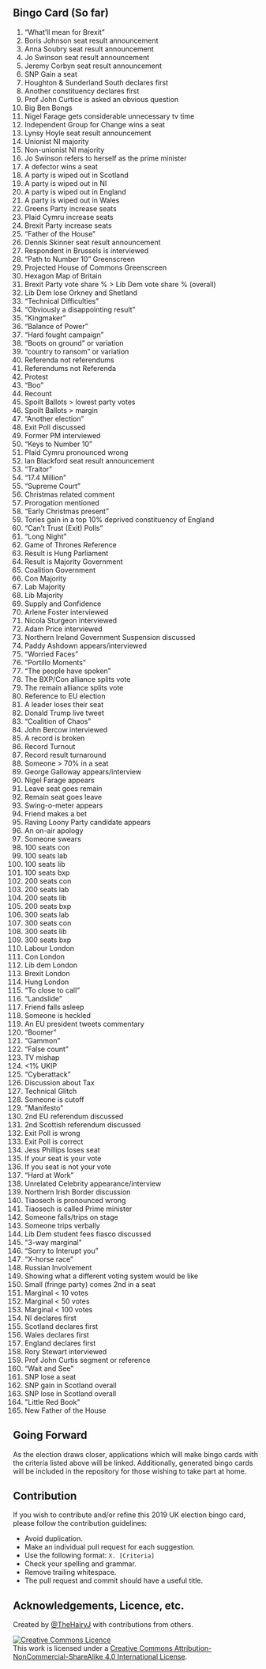 ## Bingo Card (So far)

1. “What’ll mean for Brexit”  
2. Boris Johnson seat result announcement  
3. Anna Soubry seat result announcement  
4. Jo Swinson seat result announcement  
5. Jeremy Corbyn seat result announcement  
6. SNP Gain a seat
7. Houghton & Sunderland South declares first  
8. Another constituency declares first  
9. Prof John Curtice is asked an obvious question  
10. Big Ben Bongs  
11. Nigel Farage gets considerable unnecessary tv time  
12. Independent Group for Change wins a seat  
13. Lynsy Hoyle seat result announcement  
14. Unionist NI majority  
15. Non-unionist NI majority  
16. Jo Swinson refers to herself as the prime minister  
17. A defector wins a seat  
18. A party is wiped out in Scotland  
19. A party is wiped out in NI  
20. A party is wiped out in England  
21. A party is wiped out in Wales  
22. Greens Party increase seats  
23. Plaid Cymru increase seats  
24. Brexit Party increase seats  
25. “Father of the House”  
26. Dennis Skinner seat result announcement  
27. Respondent in Brussels is interviewed  
28. “Path to Number 10” Greenscreen  
29. Projected House of Commons Greenscreen  
30. Hexagon Map of Britain  
31. Brexit Party vote share % > Lib Dem vote share % (overall)  
32. Lib Dem lose Orkney and Shetland  
33. “Technical Difficulties”  
34. “Obviously a disappointing result”  
35. “Kingmaker”  
36. “Balance of Power”  
37. “Hard fought campaign”  
38. “Boots on ground” or variation  
39. “country to ransom” or variation  
40. Referenda not referendums  
41. Referendums not Referenda  
42. Protest  
43. “Boo”  
44. Recount  
45. Spoilt Ballots > lowest party votes  
46. Spoilt Ballots > margin  
47. “Another election”  
48. Exit Poll discussed  
49. Former PM interviewed  
50. “Keys to Number 10”  
51. Plaid Cymru pronounced wrong  
52. Ian Blackford seat result announcement  
53. “Traitor”  
54. “17.4 Million”  
55. “Supreme Court”  
56. Christmas related comment  
57. Prorogation mentioned  
58. “Early Christmas present”  
59. Tories gain in a top 10% deprived constituency of England  
60. “Can’t Trust (Exit) Polls”  
61. “Long Night”  
62. Game of Thrones Reference  
63. Result is Hung Parliament  
64. Result is Majority Government  
65. Coalition Government  
66. Con Majority  
67. Lab Majority  
68. Lib Majority  
69. Supply and Confidence  
70. Arlene Foster interviewed  
71. Nicola Sturgeon interviewed  
72. Adam Price interviewed  
73. Northern Ireland Government Suspension discussed  
74. Paddy Ashdown appears/interviewed  
75. “Worried Faces”  
76. “Portillo Moments”  
77. “The people have spoken”  
78. The BXP/Con alliance splits vote  
79. The remain alliance splits vote  
80. Reference to EU election  
81. A leader loses their seat  
82. Donald Trump live tweet  
83. “Coalition of Chaos”  
84. John Bercow interviewed  
85. A record is broken  
86. Record Turnout  
87. Record result turnaround  
88. Someone > 70% in a seat  
89. George Galloway appears/interview  
90. Nigel Farage appears  
91. Leave seat goes remain  
92. Remain seat goes leave  
93. Swing-o-meter appears 
94. Friend makes a bet  
95. Raving Loony Party candidate appears  
96. An on-air apology  
97. Someone swears  
98. 100 seats con  
99. 100 seats lab  
100. 100 seats lib  
101. 100 seats bxp  
102. 200 seats con  
103. 200 seats lab  
104. 200 seats lib  
105. 200 seats bxp  
106. 300 seats lab  
107. 300 seats con  
108. 300 seats lib  
109. 300 seats bxp  
110. Labour London  
111. Con London  
112. Lib dem London  
113. Brexit London  
114. Hung London  
115. “To close to call”  
116. “Landslide”  
117. Friend falls asleep  
118. Someone is heckled  
119. An EU president tweets commentary  
120. “Boomer”  
121. “Gammon”  
122. “False count”  
123. TV mishap  
124. <1% UKIP  
125. “Cyberattack”  
126. Discussion about Tax  
127. Technical Glitch  
128. Someone is cutoff  
129. "Manifesto" 
130. 2nd EU referendum discussed 
131. 2nd Scottish referendum discussed  
132. Exit Poll is wrong  
133. Exit Poll is correct  
134. Jess Phillips loses seat  
135. If your seat is your vote  
136. If you seat is not your vote  
137. “Hard at Work”  
138. Unrelated Celebrity appearance/interview  
139. Northern Irish Border discussion  
140. Tiaosech is pronounced wrong  
141. Tiaosech is called Prime minister  
142. Someone falls/trips on stage  
143. Someone trips verbally  
144. Lib Dem student fees fiasco discussed
145. "3-way marginal"  
146. “Sorry to Interupt you”  
147. “X-horse race”  
148. Russian Involvement  
149. Showing what a different voting system would be like  
150. Small (fringe party) comes 2nd in a seat  
151. Marginal < 10 votes  
152. Marginal < 50 votes  
153. Marginal < 100 votes  
154. NI declares first  
155. Scotland declares first  
156. Wales declares first  
157. England declares first  
158. Rory Stewart interviewed  
159. Prof John Curtis segment or reference  
160. “Wait and See”
161. SNP lose a seat
162. SNP gain in Scotland overall
163. SNP lose in Scotland overall
164. "Little Red Book"
165. New Father of the House

## Going Forward

As the election draws closer, applications which will make bingo cards with the criteria listed above will be linked. Additionally, generated bingo cards will be included in the repository for those wishing to take part at home. 

## Contribution

If you wish to contribute and/or refine this 2019 UK election bingo card, please follow the contribution guidelines:

   -   Avoid duplication.
   -   Make an individual pull request for each suggestion.
   -   Use the following format:  `X. [Criteria]`
   -   Check your spelling and grammar.
   -   Remove trailing whitespace.
   -   The pull request and commit should have a useful title.

## Acknowledgements, Licence, etc.

Created by [@TheHairyJ](https://twitter.com/TheHairyJ) with contributions from others.

<a rel="license" href="http://creativecommons.org/licenses/by-nc-sa/4.0/"><img alt="Creative Commons Licence" style="border-width:0" src="https://i.creativecommons.org/l/by-nc-sa/4.0/88x31.png" /></a><br />This work is licensed under a <a rel="license" href="http://creativecommons.org/licenses/by-nc-sa/4.0/">Creative Commons Attribution-NonCommercial-ShareAlike 4.0 International License</a>.

